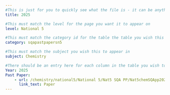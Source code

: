 ```yaml
---
#This is just for you to quickly see what the file is - it can be anything you want
title: 2025

#This must match the level for the page you want it to appear on
level: National 5

#This must match the category id for the table the table you wish this to appear in
category: sqapastpapersn5

#This must match the subject you wish this to appear in
subject: Chemistry

#There should be an entry here for each column in the table you wish to populate:
Year: 2025
Past Paper:
    - url: /chemistry/national5/National 5/Nat5 SQA PP/Nat5chemSQApp2025.pdf
      link_text: Paper
---
```


